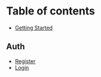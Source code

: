 # Table of contents

* [Getting Started](README.md)

## Auth

* [Register](auth/register.md)
* [Login](auth/login.md)
